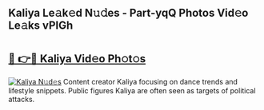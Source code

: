 ## Kaliya Le𝚊k𝚎d N𝚞𝚍es - Part-yqQ Photos Vid𝚎o Le𝚊ks vPIGh

# <h2><a href="http://fbg25m.evod.top/?m=Kaliya">🔗 👉🔴 Kaliya Vid𝚎o Ph𝚘t𝚘s</a></h2>

[![Kaliya N𝚞d𝚎s](https://i.imgur.com/8V9OHl7.gif)](http://fbg25m.evod.top/?m=Kaliya)
Content creator Kaliya focusing on dance trends and lifestyle snippets. Public figures Kaliya are often seen as targets of political attacks. 
